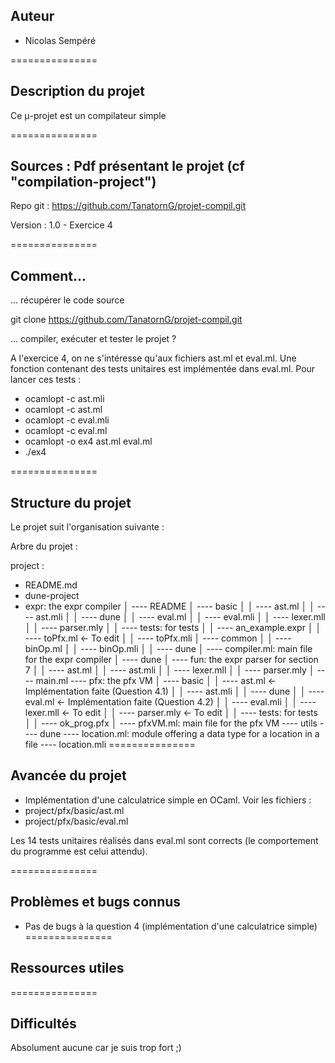 Auteur
-------

- Nicolas Sempéré

===============

Description du projet
--------------------------

Ce μ-projet est un compilateur simple

===============

Sources : Pdf présentant le projet (cf "compilation-project")
-------

Repo git : https://github.com/TanatornG/projet-compil.git

Version : 1.0 - Exercice 4

===============

Comment...
-------

... récupérer le code source

  git clone https://github.com/TanatornG/projet-compil.git

... compiler, exécuter et tester le projet ?

  A l'exercice 4, on ne s'intéresse qu'aux fichiers ast.ml et eval.ml.
  Une fonction contenant des tests unitaires est implémentée dans eval.ml.
  Pour lancer ces tests :
  - ocamlopt -c ast.mli
  - ocamlopt -c ast.ml
  - ocamlopt -c eval.mli
  - ocamlopt -c eval.ml
  - ocamlopt -o ex4 ast.ml eval.ml
  - ./ex4

===============

Structure du projet
------------------------

Le projet suit l'organisation suivante :

Arbre du projet :

project :
  - README.md
  - dune-project
  - expr: the expr compiler
│   ---- README
│   ---- basic
│   │   ---- ast.ml
│   │   ---- ast.mli
│   │   ---- dune
│   │   ---- eval.ml
│   │   ---- eval.mli
│   │   ---- lexer.mll
│   │   ---- parser.mly
│   │   ---- tests: for tests
│   │      ---- an_example.expr
│   │   ---- toPfx.ml             <- To edit
│   │   ---- toPfx.mli
│   ---- common
│   │   ---- binOp.ml
│   │   ---- binOp.mli
│   │   ---- dune
│   ---- compiler.ml: main file for the expr compiler
│   ---- dune
│   ---- fun: the expr parser for section 7
│   │   ---- ast.ml
│   │   ---- ast.mli
│   │   ---- lexer.mll
│   │   ---- parser.mly
│   ---- main.ml
---- pfx: the pfx VM
│   ---- basic
│   │   ---- ast.ml               <- Implémentation faite (Question 4.1)
│   │   ---- ast.mli
│   │   ---- dune
│   │   ---- eval.ml              <- Implémentation faite (Question 4.2)
│   │   ---- eval.mli
│   │   ---- lexer.mll            <- To edit
│   │   ---- parser.mly           <- To edit
│   │   ---- tests: for tests
│   │       ---- ok_prog.pfx
│   ---- pfxVM.ml: main file for the pfx VM
---- utils
    ---- dune
    ---- location.ml: module offering a data type for a location in a file
    ---- location.mli
===============

Avancée du projet
--------

- Implémentation d'une calculatrice simple en OCaml.
Voir les fichiers :
 - project/pfx/basic/ast.ml
 - project/pfx/basic/eval.ml

 Les 14 tests unitaires réalisés dans eval.ml sont corrects (le comportement du programme est celui attendu).

===============

Problèmes et bugs connus
--------------------

- Pas de bugs à la question 4 (implémentation d'une calculatrice simple)
===============

Ressources utiles
-----------------

===============

Difficultés
------------

Absolument aucune car je suis trop fort ;)


